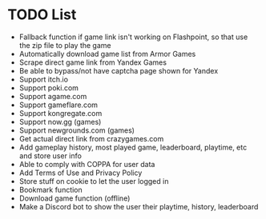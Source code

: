 # TODO List
- Fallback function if game link isn't working on Flashpoint, so that use the zip file to play the game
- Automatically download game list from Armor Games
- Scrape direct game link from Yandex Games
- Be able to bypass/not have captcha page shown for Yandex
- Support itch.io
- Support poki.com
- Support agame.com
- Support gameflare.com
- Support kongregate.com
- Support now.gg (games)
- Support newgrounds.com (games)
- Get actual direct link from crazygames.com
- Add gameplay history, most played game, leaderboard, playtime, etc and store user info
- Able to comply with COPPA for user data
- Add Terms of Use and Privacy Policy
- Store stuff on cookie to let the user logged in
- Bookmark function
- Download game function (offline)
- Make a Discord bot to show the user their playtime, history, leaderboard